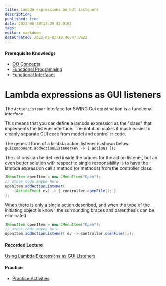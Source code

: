 ```yaml
---
title: Lambda expressions as GUI listeners
description: 
published: true
date: 2022-08-30T14:29:42.916Z
tags: 
editor: markdown
dateCreated: 2022-05-02T19:46:47.082Z
---
```


#### Prerequisite Knowledge
- [OO Concepts](/ooConcepts)
- [Functional Programming](/functionalProgramming/functionalProgramming)
- [Functional Interfaces](/functionalProgramming/functionalInterfaces)

# Lambda expressions as GUI listeners

The `ActionListener` interface for SWING Gui construction is a functional interface.

This means that you can define a lambda expression as the "class" that implements the listener interface. The notation makes it much easier to cleanly separate GUI code from model and controller code.

The general form of a lambda action listener is shown below.
 `guiComponent.addActionListener(ev -> { actions });​`
 
 The actions can be defined inside the braces for the action listener, but an even better solution with respect to single responsibility is to have the lambda expression call a method (or methods) from the controller class.  

```java
JMenuItem openItem = new JMenuItem("Open");​
// other code maybe here
openItem.addActionListener(​
    (ActionEvent ev) -> { controller.openFile(); }
);
```

When there is only a single action described, and when the type of the initiating object is known the surrounding braces and parenthesis can be eliminated.

```java
JMenuItem openItem = new JMenuItem("Open");​
// other code maybe here
openItem.addActionListener( ev -> controller.openFile(););
```



#### Recorded Lecture
[Using Lambda Expressions as GUI Listeners](http://localhost:8000/lectures/functionalProgramming/LambdaExpressions/)

#### Practice 
  
- [Practice Activities](/practiceActivities/functionalProgramming/lambdaListeners)

